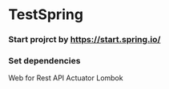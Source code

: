 # TestSpring

### Start projrct by https://start.spring.io/ 
### Set dependencies 
Web for Rest API 
Actuator 
Lombok
